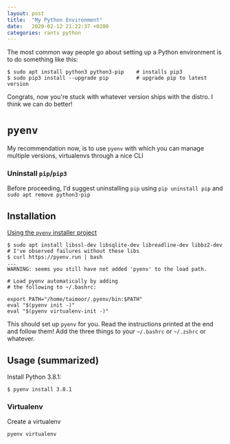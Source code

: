 ```yaml
---
layout: post
title:  "My Python Environment"
date:   2020-02-12 21:22:37 +0200
categories: rants python
---
```


The most common way people go about setting up a Python environment is to do something like this:

```console
$ sudo apt install python3 python3-pip    # installs pip3
$ sudo pip3 install --upgrade pip         # upgrade pip to latest version
```

Congrats, now you're stuck with whatever version ships with the distro. I think we can do better!


# `pyenv`

My recommendation now, is to use `pyenv` with which you can manage multiple versions, virtualenvs through a nice CLI

### Uninstall `pip`/`pip3`
Before proceeding, I'd suggest uninstalling `pip` using `pip uninstall pip` and `sudo apt remove python3-pip`

## Installation

[Using the `pyenv` installer project](https://github.com/pyenv/pyenv-installer)

```console
$ sudo apt install libssl-dev libsqlite-dev libreadline-dev libbz2-dev    # I've observed failures without these libs
$ curl https://pyenv.run | bash
...
WARNING: seems you still have not added 'pyenv' to the load path.

# Load pyenv automatically by adding
# the following to ~/.bashrc:

export PATH="/home/taimoor/.pyenv/bin:$PATH"
eval "$(pyenv init -)"
eval "$(pyenv virtualenv-init -)"
```

This should set up `pyenv` for you. Read the instructions printed at the end and follow them! Add the three things to your `~/.bashrc` or `~/.zshrc` or whatever.

## Usage (summarized)

Install Python 3.8.1:

```console
$ pyenv install 3.8.1
```

### Virtualenv
Create a virtualenv
```console
pyenv virtualenv
```